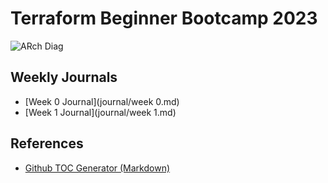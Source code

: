 # Terraform Beginner Bootcamp 2023

![ARch Diag](https://github.com/alec-ernstrom/terraform-beginner-bootcamp-2023/assets/144366294/416f5e55-d118-4298-8281-5766921d7060)

## Weekly Journals
- [Week 0 Journal](journal/week 0.md)
- [Week 1 Journal](journal/week 1.md)

## References
- [Github TOC Generator (Markdown)](https://ecotrust-canada.github.io/markdown-toc/)
